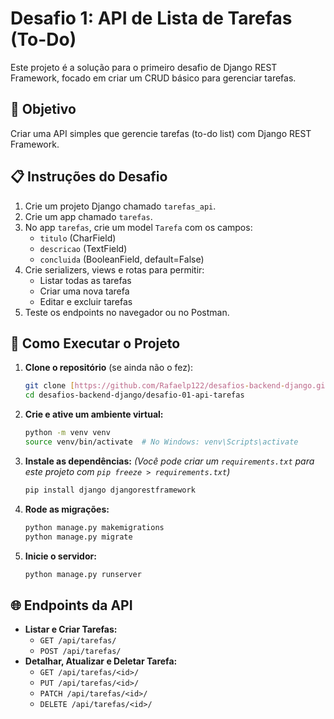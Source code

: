 # Desafio 1: API de Lista de Tarefas (To-Do)

Este projeto é a solução para o primeiro desafio de Django REST Framework, focado em criar um CRUD básico para gerenciar tarefas.

## 🎯 Objetivo

Criar uma API simples que gerencie tarefas (to-do list) com Django REST Framework.

## 📋 Instruções do Desafio

1.  Crie um projeto Django chamado `tarefas_api`.
2.  Crie um app chamado `tarefas`.
3.  No app `tarefas`, crie um model `Tarefa` com os campos:
    * `titulo` (CharField)
    * `descricao` (TextField)
    * `concluida` (BooleanField, default=False)
4.  Crie serializers, views e rotas para permitir:
    * Listar todas as tarefas
    * Criar uma nova tarefa
    * Editar e excluir tarefas
5.  Teste os endpoints no navegador ou no Postman.

## 🚀 Como Executar o Projeto

1.  **Clone o repositório** (se ainda não o fez):
    ```bash
    git clone [https://github.com/Rafaelp122/desafios-backend-django.git](https://github.com/Rafaelp122/desafios-backend-django.git)
    cd desafios-backend-django/desafio-01-api-tarefas
    ```

2.  **Crie e ative um ambiente virtual:**
    ```bash
    python -m venv venv
    source venv/bin/activate  # No Windows: venv\Scripts\activate
    ```

3.  **Instale as dependências:**
    *(Você pode criar um `requirements.txt` para este projeto com `pip freeze > requirements.txt`)*
    ```bash
    pip install django djangorestframework
    ```

4.  **Rode as migrações:**
    ```bash
    python manage.py makemigrations
    python manage.py migrate
    ```

5.  **Inicie o servidor:**
    ```bash
    python manage.py runserver
    ```

## 🌐 Endpoints da API

* **Listar e Criar Tarefas:**
    * `GET /api/tarefas/`
    * `POST /api/tarefas/`
* **Detalhar, Atualizar e Deletar Tarefa:**
    * `GET /api/tarefas/<id>/`
    * `PUT /api/tarefas/<id>/`
    * `PATCH /api/tarefas/<id>/`
    * `DELETE /api/tarefas/<id>/`
